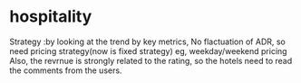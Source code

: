 # hospitality

Strategy :by looking at the trend by key metrics,  No flactuation of ADR, so need pricing strategy(now is fixed strategy) eg, weekday/weekend pricing
Also, the revrnue is strongly related to the rating, so the hotels need to read the comments from the users.



